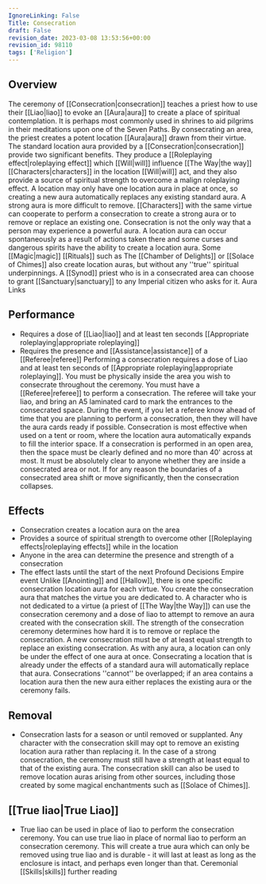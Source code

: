 ```yaml
---
IgnoreLinking: False
Title: Consecration
draft: False
revision_date: 2023-03-08 13:53:56+00:00
revision_id: 98110
tags: ['Religion']
---
```


## Overview
The ceremony of [[Consecration|consecration]] teaches a priest how to use their [[Liao|liao]] to evoke an [[Aura|aura]] to create a place of spiritual contemplation. It is perhaps most commonly used in shrines to aid pilgrims in their meditations upon one of the Seven Paths. By consecrating an area, the priest creates a potent location [[Aura|aura]] drawn from their virtue. The standard location aura provided by a [[Consecration|consecration]] provide two significant benefits. They produce a [[Roleplaying effect|roleplaying effect]] which [[Will|will]] influence [[The Way|the way]] [[Characters|characters]] in the location [[Will|will]] act, and they also provide a source of spiritual strength to overcome a malign roleplaying effect.
A location may only have one location aura in place at once, so creating a new aura automatically replaces any existing standard aura. A strong aura is more difficult to remove. [[Characters]] with the same virtue can cooperate to perform a consecration to create a strong aura or to remove or replace an existing one.
Consecration is not the only way that a person may experience a powerful aura. A location aura can occur spontaneously as a result of actions taken there and some curses and dangerous spirits have the ability to create a location aura. Some [[Magic|magic]] [[Rituals]] such as The [[Chamber of Delights]] or [[Solace of Chimes]] also create location auras, but without any ''true'' spiritual underpinnings.
A [[Synod]] priest who is in a consecrated area can choose to grant [[Sanctuary|sanctuary]] to any Imperial citizen who asks for it.
Aura Links
## Performance
* Requires a dose of [[Liao|liao]] and at least ten seconds [[Appropriate roleplaying|appropriate roleplaying]]
* Requires the presence and [[Assistance|assistance]] of a [[Referee|referee]]
Performing a consecration requires a dose of Liao and at least ten seconds of [[Appropriate roleplaying|appropriate roleplaying]]. You must be physically inside the area you wish to consecrate throughout the ceremony.
You must have a [[Referee|referee]] to perform a consecration. The referee will take your liao, and bring an A5 laminated card to mark the entrances to the consecrated space. During the event, if you let a referee know ahead of time that you are planning to perform a consecration, then they will have the aura cards ready if possible.
Consecration is most effective when used on a tent or room, where the location aura automatically expands to fill the interior space. If a consecration is performed in an open area, then the space must be clearly defined and no more than 40' across at most. It must be absolutely clear to anyone whether they are inside a consecrated area or not. If for any reason the boundaries of a consecrated area shift or move significantly, then the consecration collapses.
## Effects
* Consecration creates a location aura on the area
* Provides a source of spiritual strength to overcome other [[Roleplaying effects|roleplaying effects]] while in the location
* Anyone in the area can determine the presence and strength of a consecration
* The effect lasts until the start of the next Profound Decisions Empire event
Unlike [[Anointing]] and [[Hallow]], there is one specific consecration location aura for each virtue. You create the consecration aura that matches the virtue you are dedicated to. A character who is not dedicated to a virtue (a priest of [[The Way|the Way]]) can use the consecration ceremony and a dose of liao to attempt to remove an aura created with the consecration skill.
The strength of the consecration ceremony determines how hard it is to remove or replace the consecration. A new consecration must be of at least equal strength to replace an existing consecration.
As with any aura, a location can only be under the effect of one aura at once. Consecrating a location that is already under the effects of a standard aura will automatically replace that aura. Consecrations ''cannot'' be overlapped; if an area contains a location aura then the new aura either replaces the existing aura or the ceremony fails.
## Removal
* Consecration lasts for a season or until removed or supplanted.
Any character with the consecration skill may opt to remove an existing location aura rather than replacing it. In the case of a strong consecration, the ceremony must still have a strength at least equal to that of the existing aura.
The consecration skill can also be used to remove location auras arising from other sources, including those created by some magical enchantments such as [[Solace of Chimes]].
## [[True liao|True Liao]]
* True liao can be used in place of liao to perform the consecration ceremony.
You can use true liao in place of normal liao to perform an consecration ceremony. This will create a true aura which can only be removed using true liao and is durable - it will last at least as long as the enclosure is intact, and perhaps even longer than that.
Ceremonial [[Skills|skills]] further reading
